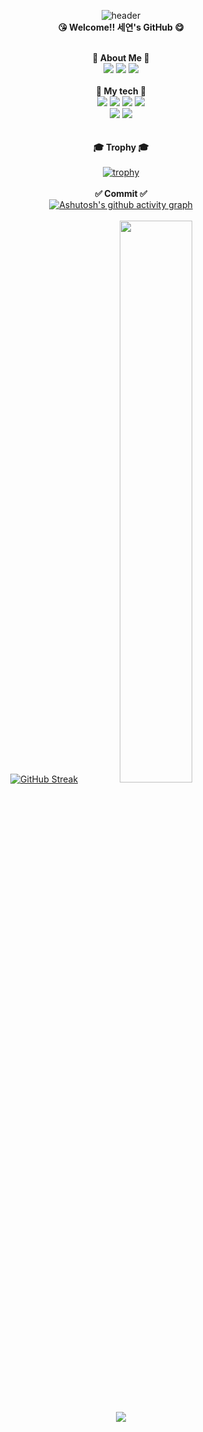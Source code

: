 <div align="center">

  ![header](https://capsule-render.vercel.app/api?type=waving&text=seye0n&color=0:ccbbd8,100:7f99f8&fontColor=415397)<br/>
  <strong>😘  Welcome!! 세연's GitHub  😋</strong><br/><br/>
  
<strong>🎵 About Me 🎵</strong><br/>
  <a href="https://www.instagram.com/3.02__sy/" target="_blank"><img src="https://img.shields.io/badge/instagram-E4405F?style=flat&logo=instagram&logoColor=d6aedd"/></a>
  <a href="https://www.notion.so/dd00952c4ed647e58b93e4f6ee49eb9e?v=5763f9f1645b4ffe81bf97f1d9c912e8" target="_blank">
  <img src="https://img.shields.io/badge/notion-000000?style=flat&logo=notion&logoColor=white"/></a>
  <a href="https://blog.naver.com/cresent_32" target="_blank">
  <img src="https://img.shields.io/badge/naver-03C75A?style=flat&logo=notion&logoColor=white"/></a><br/><br/>
  <strong>📖 My tech 📝</strong><br/>
  <img src="https://img.shields.io/badge/Javascript-ffb13b?style=flat&logo=javascript&logoColor=white"/>
  <img src="https://img.shields.io/badge/react-61DAFB?style=flat&logo=react&logoColor=white"/>
  <img src="https://img.shields.io/badge/html5-E34F26?style=flat&logo=html5&logoColor=white"/>
  <img src="https://img.shields.io/badge/css3-1572B6?style=flat&logo=html5&logoColor=white"/><br/>
  <img src="https://img.shields.io/badge/npm-CB3837?style=flat&logo=html5&logoColor=white"/>
  <img src="https://img.shields.io/badge/nodedotjs-339933?style=flat&logo=html5&logoColor=white"/>
  <br/><br/><br/>
  <strong>🎓 Trophy 🎓</strong><br/><br/>
  [![trophy](https://github-profile-trophy.vercel.app/?username=seye0n&theme=flat&column=7)](https://github.com/dkssud8150/)<br/><br/>
  <strong>✅ Commit ✅</strong><br/>
  [![Ashutosh's github activity graph](https://github-readme-activity-graph.vercel.app/graph?username=seye0n&theme=react-dark&bg_color=ffff1&point=d3d3d3)](https://github.com/ashutosh00710/github-readme-activity-graph)<br/><br/>
   [![GitHub Streak](https://github-readme-streak-stats.herokuapp.com/?user=seye0n&theme=tokyonight)](https://git.io/streak-stats)
  <img src="https://github-readme-stats.vercel.app/api?username=seye0n&theme=tokyonight&show_icons=true" width="48%" /><br/><br/><br/>
  <img src="https://github-readme-stats.vercel.app/api/top-langs/?username=seye0n&exclude_repo=dkssud8150.github.io&layout=compact&theme=tokyonight" /><br/>
  
</div>
